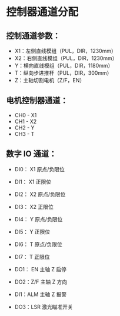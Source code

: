 # 控制器通道分配

## 控制通道参数：
   - X1：左侧直线模组（PUL，DIR，1230mm）
   - X2：右侧直线模组（PUL，DIR，1230mm）
   - Y：横向直线模组（PUL，DIR，1180mm）
   - T：纵向步进推杆（PUL，DIR，300mm）
   - Z：主轴切割电机（Z/F，EN）

## 电机控制器通道：
   - CH0 - X1
   - CH1 - X2
   - CH2 -  Y
   - CH3 -  T

## 数字 IO 通道：
   - DI0： X1 原点/负限位
   - DI1： X1 正限位
   - DI2： X2 原点/负限位
   - DI3： X2 正限位
   - DI4：  Y 原点/负限位
   - DI5：  Y 正限位
   - DI6：  T 原点/负限位
   - DI7：  T 正限位

   - DO1： EN 主轴 Z 启停
   - DO2：Z/F 主轴 Z 方向
   - DI1：ALM 主轴 Z 报警
   - DO3：LSR 激光瞄准开关
